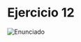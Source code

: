 # Ejercicio 12

![Enunciado](https://github.com/Lukas-De-Angelis-Riva/Estructura-Assembly/blob/master/Guia5/Ejercicio12/Enunciado.JPG)